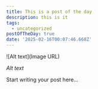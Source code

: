```yaml
---
title: This is a post of the day
description: this is it
tags:
  - uncategorized
postOfTheDay: true
date: '2025-02-16T00:07:46.668Z'
---
```

![Alt text](Image URL)

  <div class="flex justify-center mb-20">
    <span class="text-sm text-center text-white/70"><em>Alt text</em></span>
  </div>

  Start writing your post here...
